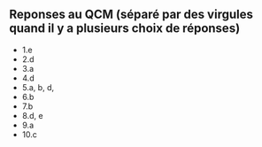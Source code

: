 ## Reponses au QCM (séparé par des virgules quand il y a plusieurs choix de réponses)

* 1.e
* 2.d
* 3.a
* 4.d
* 5.a, b, d, 
* 6.b
* 7.b
* 8.d, e
* 9.a
* 10.c
